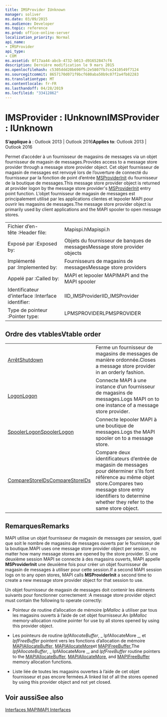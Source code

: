 ```yaml
---
title: IMSProvider IUnknown
manager: soliver
ms.date: 03/09/2015
ms.audience: Developer
ms.topic: reference
ms.prod: office-online-server
localization_priority: Normal
api_name:
- IMSProvider
api_type:
- COM
ms.assetid: 0f17aa44-abcb-4732-b013-d91652847cf6
description: Dernière modification le 9 mars 2015
ms.openlocfilehash: c5305ddd20b690f5c2e5807fb7ce2410549f7124
ms.sourcegitcommit: 8657170d071f9bcf680aba50b9c07f2a4fb82283
ms.translationtype: MT
ms.contentlocale: fr-FR
ms.lasthandoff: 04/28/2019
ms.locfileid: "33412862"
---
```

# <a name="imsprovider--iunknown"></a><span data-ttu-id="2d1e6-103">IMSProvider : IUnknown</span><span class="sxs-lookup"><span data-stu-id="2d1e6-103">IMSProvider : IUnknown</span></span>

  
  
<span data-ttu-id="2d1e6-104">**S’applique à** : Outlook 2013 | Outlook 2016</span><span class="sxs-lookup"><span data-stu-id="2d1e6-104">**Applies to**: Outlook 2013 | Outlook 2016</span></span> 
  
<span data-ttu-id="2d1e6-105">Permet d’accéder à un fournisseur de magasins de messages via un objet fournisseur de magasin de messages.</span><span class="sxs-lookup"><span data-stu-id="2d1e6-105">Provides access to a message store provider through a message store provider object.</span></span> <span data-ttu-id="2d1e6-106">Cet objet fournisseur de magasin de messages est renvoyé lors de l’ouverture de connecté du fournisseur par la fonction de point d’entrée [MSProviderInit](msproviderinit.md) du fournisseur de la boutique de messages.</span><span class="sxs-lookup"><span data-stu-id="2d1e6-106">This message store provider object is returned at provider logon by the message store provider's [MSProviderInit](msproviderinit.md) entry point function.</span></span> <span data-ttu-id="2d1e6-107">L’objet fournisseur de magasin de messages est principalement utilisé par les applications clientes et lepooler MAPI pour ouvrir les magasins de messages.</span><span class="sxs-lookup"><span data-stu-id="2d1e6-107">The message store provider object is primarily used by client applications and the MAPI spooler to open message stores.</span></span> 
  
|||
|:-----|:-----|
|<span data-ttu-id="2d1e6-108">Fichier d’en-tête :</span><span class="sxs-lookup"><span data-stu-id="2d1e6-108">Header file:</span></span>  <br/> |<span data-ttu-id="2d1e6-109">Mapispi.h</span><span class="sxs-lookup"><span data-stu-id="2d1e6-109">Mapispi.h</span></span>  <br/> |
|<span data-ttu-id="2d1e6-110">Exposé par :</span><span class="sxs-lookup"><span data-stu-id="2d1e6-110">Exposed by:</span></span>  <br/> |<span data-ttu-id="2d1e6-111">Objets du fournisseur de banques de messages</span><span class="sxs-lookup"><span data-stu-id="2d1e6-111">Message store provider objects</span></span>  <br/> |
|<span data-ttu-id="2d1e6-112">Implémenté par :</span><span class="sxs-lookup"><span data-stu-id="2d1e6-112">Implemented by:</span></span>  <br/> |<span data-ttu-id="2d1e6-113">Fournisseurs de magasins de messages</span><span class="sxs-lookup"><span data-stu-id="2d1e6-113">Message store providers</span></span>  <br/> |
|<span data-ttu-id="2d1e6-114">Appelé par :</span><span class="sxs-lookup"><span data-stu-id="2d1e6-114">Called by:</span></span>  <br/> |<span data-ttu-id="2d1e6-115">MAPI et lepooler MAPI</span><span class="sxs-lookup"><span data-stu-id="2d1e6-115">MAPI and the MAPI spooler</span></span>  <br/> |
|<span data-ttu-id="2d1e6-116">Identificateur d’interface :</span><span class="sxs-lookup"><span data-stu-id="2d1e6-116">Interface identifier:</span></span>  <br/> |<span data-ttu-id="2d1e6-117">IID_IMSProvider</span><span class="sxs-lookup"><span data-stu-id="2d1e6-117">IID_IMSProvider</span></span>  <br/> |
|<span data-ttu-id="2d1e6-118">Type de pointeur :</span><span class="sxs-lookup"><span data-stu-id="2d1e6-118">Pointer type:</span></span>  <br/> |<span data-ttu-id="2d1e6-119">LPMSPROVIDER</span><span class="sxs-lookup"><span data-stu-id="2d1e6-119">LPMSPROVIDER</span></span>  <br/> |
   
## <a name="vtable-order"></a><span data-ttu-id="2d1e6-120">Ordre des vtables</span><span class="sxs-lookup"><span data-stu-id="2d1e6-120">Vtable order</span></span>

|||
|:-----|:-----|
|[<span data-ttu-id="2d1e6-121">Arrêt</span><span class="sxs-lookup"><span data-stu-id="2d1e6-121">Shutdown</span></span>](imsprovider-shutdown.md) <br/> |<span data-ttu-id="2d1e6-122">Ferme un fournisseur de magasins de messages de manière ordonnée.</span><span class="sxs-lookup"><span data-stu-id="2d1e6-122">Closes a message store provider in an orderly fashion.</span></span>  <br/> |
|[<span data-ttu-id="2d1e6-123">Logon</span><span class="sxs-lookup"><span data-stu-id="2d1e6-123">Logon</span></span>](imsprovider-logon.md) <br/> |<span data-ttu-id="2d1e6-124">Connecte MAPI à une instance d’un fournisseur de magasins de messages.</span><span class="sxs-lookup"><span data-stu-id="2d1e6-124">Logs MAPI on to one instance of a message store provider.</span></span>  <br/> |
|[<span data-ttu-id="2d1e6-125">SpoolerLogon</span><span class="sxs-lookup"><span data-stu-id="2d1e6-125">SpoolerLogon</span></span>](imsprovider-spoolerlogon.md) <br/> |<span data-ttu-id="2d1e6-126">Connecte lepooler MAPI à une boutique de messages.</span><span class="sxs-lookup"><span data-stu-id="2d1e6-126">Logs the MAPI spooler on to a message store.</span></span>  <br/> |
|[<span data-ttu-id="2d1e6-127">CompareStoreIDs</span><span class="sxs-lookup"><span data-stu-id="2d1e6-127">CompareStoreIDs</span></span>](imsprovider-comparestoreids.md) <br/> |<span data-ttu-id="2d1e6-128">Compare deux identificateurs d’entrée de magasin de messages pour déterminer s’ils font référence au même objet store.</span><span class="sxs-lookup"><span data-stu-id="2d1e6-128">Compares two message store entry identifiers to determine whether they refer to the same store object.</span></span>  <br/> |
   
## <a name="remarks"></a><span data-ttu-id="2d1e6-129">Remarques</span><span class="sxs-lookup"><span data-stu-id="2d1e6-129">Remarks</span></span>

<span data-ttu-id="2d1e6-130">MAPI utilise un objet fournisseur de magasin de messages par session, quel que soit le nombre de magasins de messages ouverts par le fournisseur de la boutique.</span><span class="sxs-lookup"><span data-stu-id="2d1e6-130">MAPI uses one message store provider object per session, no matter how many message stores are opened by the store provider.</span></span> <span data-ttu-id="2d1e6-131">Si une deuxième session MAPI se connecte à des magasins ouverts, MAPI appelle **MSProviderInit** une deuxième fois pour créer un objet fournisseur de magasin de messages à utiliser pour cette session.</span><span class="sxs-lookup"><span data-stu-id="2d1e6-131">If a second MAPI session logs on to any open stores, MAPI calls **MSProviderInit** a second time to create a new message store provider object for that session to use.</span></span> 
  
<span data-ttu-id="2d1e6-132">Un objet fournisseur de magasin de messages doit contenir les éléments suivants pour fonctionner correctement :</span><span class="sxs-lookup"><span data-stu-id="2d1e6-132">A message store provider object must contain the following to operate correctly:</span></span>
  
- <span data-ttu-id="2d1e6-133">Pointeur de routine d’allocation de mémoire  _lpMalloc_ à utiliser par tous les magasins ouverts à l’aide de cet objet fournisseur.</span><span class="sxs-lookup"><span data-stu-id="2d1e6-133">An  _lpMalloc_ memory-allocation routine pointer for use by all stores opened by using this provider object.</span></span> 
    
- <span data-ttu-id="2d1e6-134">Les pointeurs de routine _lpfAllocateBuffer_, _ lpfAllocateMore _, et _lpfFreeBuffer_ pointent vers les fonctions d’allocation de mémoire [MAPIAllocateBuffer,](mapiallocatebuffer.md) [MAPIAllocateMore](mapiallocatemore.md)et [MAPIFreeBuffer.](mapifreebuffer.md)</span><span class="sxs-lookup"><span data-stu-id="2d1e6-134">The  _lpfAllocateBuffer_,  _ lpfAllocateMore _, and  _lpfFreeBuffer_ routine pointers to the [MAPIAllocateBuffer](mapiallocatebuffer.md), [MAPIAllocateMore](mapiallocatemore.md), and [MAPIFreeBuffer](mapifreebuffer.md) memory allocation functions.</span></span> 
    
- <span data-ttu-id="2d1e6-135">Liste liée de toutes les magasins ouvertes à l’aide de cet objet fournisseur et pas encore fermées.</span><span class="sxs-lookup"><span data-stu-id="2d1e6-135">A linked list of all the stores opened by using this provider object and not yet closed.</span></span>
    
## <a name="see-also"></a><span data-ttu-id="2d1e6-136">Voir aussi</span><span class="sxs-lookup"><span data-stu-id="2d1e6-136">See also</span></span>



[<span data-ttu-id="2d1e6-137">Interfaces MAPI</span><span class="sxs-lookup"><span data-stu-id="2d1e6-137">MAPI Interfaces</span></span>](mapi-interfaces.md)

